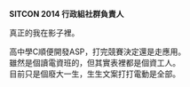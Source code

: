 <b>SITCON 2014 行政組社群負責人</b>
  
  真正的我在影子裡。

高中學C順便開發ASP，打完競賽決定還是走應用。
<br>
雖然是個讀電資班的，但其實表裡都是個資工人。
<br>
目前只是個廢大一生，生生文案打打電動是全部。
